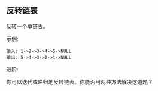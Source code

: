 ## 反转链表

反转一个单链表。


示例:

```
输入: 1->2->3->4->5->NULL
输出: 5->4->3->2->1->NULL
```

进阶:

你可以迭代或递归地反转链表。你能否用两种方法解决这道题？

